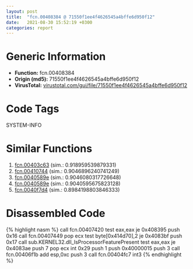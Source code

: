 ```yaml
---
layout: post
title:  "fcn.00408384 @ 71550f1ee4f4626545a4bffe6d950f12"
date:   2021-08-30 15:52:19 +0300
categories: report
---
```


# Generic Information
- **Function:** fcn.00408384
- **Origin (md5):** 71550f1ee4f4626545a4bffe6d950f12
- **VirusTotal:** [virustotal.com/gui/file/71550f1ee4f4626545a4bffe6d950f12][virustotal_ref]

# Code Tags
<span class="tag" id="SYSTEM-INFO">SYSTEM-INFO</span>


# Similar Functions

1. [fcn.00403c63][similar_1_ref] (sim.: 0.918959539879331)
2. [fcn.00410744][similar_2_ref] (sim.: 0.9046896240741249)
3. [fcn.0040589e][similar_3_ref] (sim.: 0.9046080317726648)
4. [fcn.0040589e][similar_4_ref] (sim.: 0.9040595675823128)
5. [fcn.0040f7d4][similar_5_ref] (sim.: 0.8984198803846333)


# Disassembled Code

{% highlight nasm %}
call fcn.00407420
test eax,eax
je 0x408395
push 0x16
call fcn.00407449
pop ecx
test byte[0x414d70],2
je 0x4083bf
push 0x17
call sub.KERNEL32.dll_IsProcessorFeaturePresent
test eax,eax
je 0x4083ae
push 7
pop ecx
int 0x29
push 1
push 0x40000015
push 3
call fcn.00406f1b
add esp,0xc
push 3
call fcn.00404fc7
int3 
{% endhighlight %}


[similar_1_ref]: /report/fcn.00403c63@70e9569a63e2c5481707e2ba7c663021
[similar_2_ref]: /report/fcn.00410744@e69fcfbd512770c44a9d6b90a42edeb0
[similar_3_ref]: /report/fcn.0040589e@df122b321cb85208f7078f98486a1c28
[similar_4_ref]: /report/fcn.0040589e@48311276b3cd8adebcd777f7aad326b2
[similar_5_ref]: /report/fcn.0040f7d4@c5a9328b4292c431a6e3f48185308528
[virustotal_ref]: https://www.virustotal.com/gui/file/71550f1ee4f4626545a4bffe6d950f12